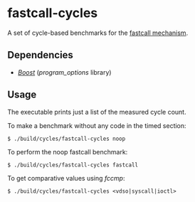 # fastcall-cycles

A set of cycle-based benchmarks for the
[fastcall mechanism](https://github.com/vilaureu/linux/tree/fastcall).

## Dependencies

- [_Boost_](https://www.boost.org/) (_program_options_ library)

## Usage

The executable prints just a list of the measured cycle count.

To make a benchmark without any code in the timed section:

`$ ./build/cycles/fastcall-cycles noop`

To perform the noop fastcall benchmark:

`$ ./build/cycles/fastcall-cycles fastcall`

To get comparative values using _fccmp_:

`$ ./build/cycles/fastcall-cycles <vdso|syscall|ioctl>`
